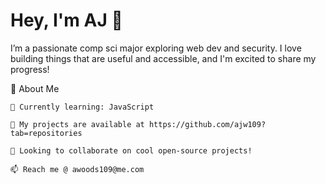 # Hey, I'm AJ 👋

I’m a passionate comp sci major exploring web dev and security. I love building things that are useful and accessible, and I'm excited to share my progress!

🚀 About Me

    🌱 Currently learning: JavaScript
    
    🔧 My projects are available at https://github.com/ajw109?tab=repositories
    
    🚀 Looking to collaborate on cool open-source projects!

    📫 Reach me @ awoods109@me.com
